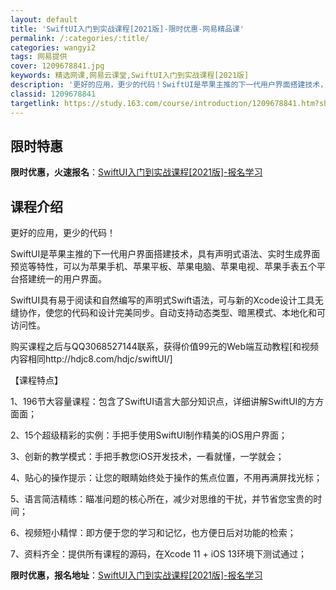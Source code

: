 ```yaml
---
layout: default
title: 'SwiftUI入门到实战课程[2021版]-限时优惠-网易精品课'
permalink: /:categories/:title/
categories: wangyi2
tags: 网易提供
cover: 1209678841.jpg
keywords: 精选网课,网易云课堂,SwiftUI入门到实战课程[2021版]
description: '更好的应用，更少的代码！SwiftUI是苹果主推的下一代用户界面搭建技术，具有声明式语法、实时生成界面预览等特性，可以为'
classid: 1209678841
targetlink: https://study.163.com/course/introduction/1209678841.htm?share=1&shareId=1025206652&utm_campaign=share&utm_medium=iphoneShare&utm_source=&utm_u=1025206652
---
```


## 限时特惠

**限时优惠，火速报名**：[SwiftUI入门到实战课程[2021版]-报名学习](https://study.163.com/course/introduction/1209678841.htm?share=1&shareId=1025206652&utm_campaign=share&utm_medium=iphoneShare&utm_source=&utm_u=1025206652)

## 课程介绍

更好的应用，更少的代码！



SwiftUI是苹果主推的下一代用户界面搭建技术，具有声明式语法、实时生成界面预览等特性，可以为苹果手机、苹果平板、苹果电脑、苹果电视、苹果手表五个平台搭建统一的用户界面。



SwiftUI具有易于阅读和自然编写的声明式Swift语法，可与新的Xcode设计工具无缝协作，使您的代码和设计完美同步。自动支持动态类型、暗黑模式、本地化和可访问性。



购买课程之后与QQ3068527144联系，获得价值99元的Web端互动教程[和视频内容相同http://hdjc8.com/hdjc/swiftUI/]



【课程特点】

1、196节大容量课程：包含了SwiftUI语言大部分知识点，详细讲解SwiftUI的方方面面；

2、15个超级精彩的实例：手把手使用SwiftUI制作精美的iOS用户界面；

3、创新的教学模式：手把手教您iOS开发技术，一看就懂，一学就会；

4、贴心的操作提示：让您的眼睛始终处于操作的焦点位置，不用再满屏找光标；

5、语言简洁精练：瞄准问题的核心所在，减少对思维的干扰，并节省您宝贵的时间；

6、视频短小精悍：即方便于您的学习和记忆，也方便日后对功能的检索；

7、资料齐全：提供所有课程的源码，在Xcode 11 + iOS 13环境下测试通过；

**限时优惠，报名地址**：[SwiftUI入门到实战课程[2021版]-报名学习](https://study.163.com/course/introduction/1209678841.htm?share=1&shareId=1025206652&utm_campaign=share&utm_medium=iphoneShare&utm_source=&utm_u=1025206652)

